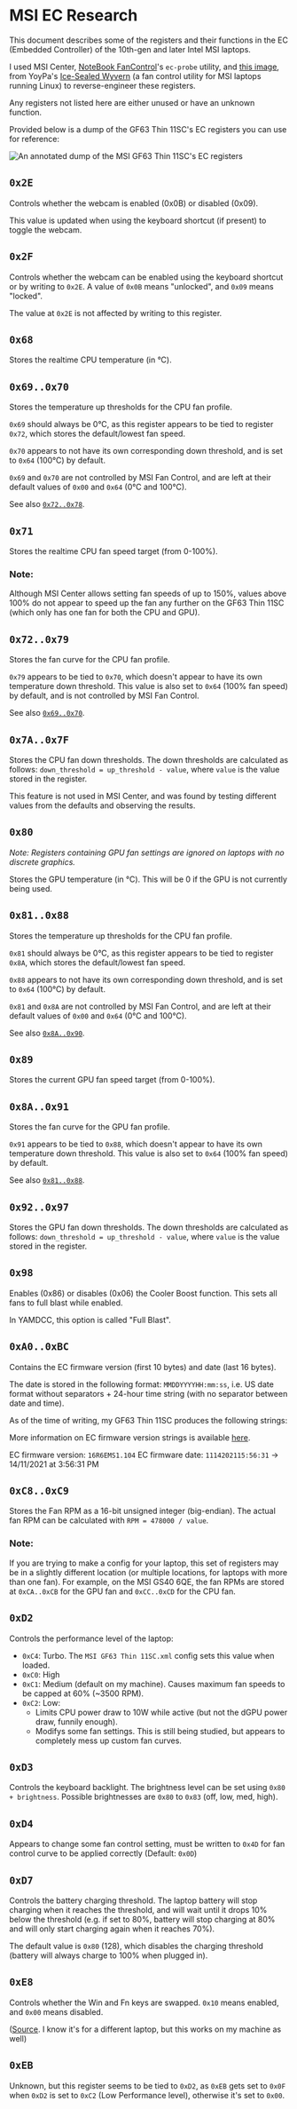 # MSI EC Research

This document describes some of the registers and their functions in the EC
(Embedded Controller) of the 10th-gen and later Intel MSI laptops.

I used MSI Center, [NoteBook FanControl](https://github.com/hirschmann/nbfc)'s
`ec-probe` utility, and [this image](https://github.com/YoyPa/isw/raw/master/wiki/msi%20ec.png),
from YoyPa's [Ice-Sealed Wyvern](https://github.com/YoyPa/isw/) (a fan control
utility for MSI laptops running Linux) to reverse-engineer these registers.

Any registers not listed here are either unused or have an unknown function.

Provided below is a dump of the GF63 Thin 11SC's EC registers you can use for reference:

![An annotated dump of the MSI GF63 Thin 11SC's EC registers](../Media/MSI-GF63-Thin-11SC-EC.png)

## `0x2E`

Controls whether the webcam is enabled (0x0B) or disabled (0x09).

This value is updated when using the keyboard shortcut (if present) to toggle
the webcam.

## `0x2F`

Controls whether the webcam can be enabled using the keyboard shortcut or by
writing to `0x2E`. A value of `0x0B` means "unlocked", and `0x09` means "locked".

The value at `0x2E` is not affected by writing to this register.

## `0x68`

Stores the realtime CPU temperature (in °C).

## `0x69..0x70`

Stores the temperature up thresholds for the CPU fan profile.

`0x69` should always be 0°C, as this register appears to be tied to register
`0x72`, which stores the default/lowest fan speed.

`0x70` appears to not have its own corresponding down threshold, and is set
to `0x64` (100°C) by default.

`0x69` and `0x70` are not controlled by MSI Fan Control, and are left at their
default values of `0x00` and `0x64` (0°C and 100°C).

See also [`0x72..0x78`](#0x720x78).

## `0x71`

Stores the realtime CPU fan speed target (from 0-100%).

### Note:

Although MSI Center allows setting fan speeds of up to 150%, values
above 100% do not appear to speed up the fan any further on the GF63 Thin 11SC
(which only has one fan for both the CPU and GPU).

## `0x72..0x79`

Stores the fan curve for the CPU fan profile.

`0x79` appears to be tied to `0x70`, which doesn't appear to have its own
temperature down threshold. This value is also set to `0x64` (100% fan speed)
by default, and is not controlled by MSI Fan Control.

See also [`0x69..0x70`](#0x690x70).

## `0x7A..0x7F`

Stores the CPU fan down thresholds. The down thresholds are calculated as
follows: `down_threshold = up_threshold - value`, where `value` is the value
stored in the register.

This feature is not used in MSI Center, and was found by testing different
values from the defaults and observing the results.

## `0x80`

*Note: Registers containing GPU fan settings are ignored on laptops with no discrete graphics.*

Stores the GPU temperature (in °C). This will be 0 if the GPU is not currently
being used.

## `0x81..0x88`

Stores the temperature up thresholds for the CPU fan profile.

`0x81` should always be 0°C, as this register appears to be tied to register
`0x8A`, which stores the default/lowest fan speed.

`0x88` appears to not have its own corresponding down threshold, and is set
to `0x64` (100°C) by default.

`0x81` and `0x8A` are not controlled by MSI Fan Control, and are left at their
default values of `0x00` and `0x64` (0°C and 100°C).

See also [`0x8A..0x90`](#0x8a0x90).

## `0x89`

Stores the current GPU fan speed target (from 0-100%).

## `0x8A..0x91`

Stores the fan curve for the GPU fan profile.

`0x91` appears to be tied to `0x88`, which doesn't appear to have its own
temperature down threshold. This value is also set to `0x64` (100% fan speed)
by default.

See also [`0x81..0x88`](#0x810x88).

## `0x92..0x97`

Stores the GPU fan down thresholds. The down thresholds are calculated as
follows: `down_threshold = up_threshold - value`, where `value` is the value
stored in the register.

## `0x98`

Enables (0x86) or disables (0x06) the Cooler Boost function. This sets all fans
to full blast while enabled.

In YAMDCC, this option is called "Full Blast".

## `0xA0..0xBC`

Contains the EC firmware version (first 10 bytes) and date (last 16 bytes).

The date is stored in the following format: `MMDDYYYYHH:mm:ss`, i.e. US date
format without separators + 24-hour time string (with no separator between date
and time).

As of the time of writing, my GF63 Thin 11SC produces the following strings:

More information on EC firmware version strings is available
[here](https://github.com/BeardOverflow/msi-ec/blob/main/docs/device_support_guide.md#firmware-naming).

EC firmware version: `16R6EMS1.104`
EC firmware date: `1114202115:56:31` -> 14/11/2021 at 3:56:31 PM

## `0xC8..0xC9`

Stores the Fan RPM as a 16-bit unsigned integer (big-endian). The actual fan
RPM can be calculated with `RPM = 478000 / value`.

### Note:

If you are trying to make a config for your laptop, this set of registers may
be in a slightly different location (or multiple locations, for laptops with
more than one fan). For example, on the MSI GS40 6QE, the fan RPMs are stored
at `0xCA..0xCB` for the GPU fan and `0xCC..0xCD` for the CPU fan.

## `0xD2`

Controls the performance level of the laptop:

- `0xC4`: Turbo. The `MSI GF63 Thin 11SC.xml` config sets this value when loaded.
- `0xC0`: High
- `0xC1`: Medium (default on my machine). Causes maximum fan speeds to be capped at 60% (~3500 RPM).
- `0xC2`: Low:
  - Limits CPU power draw to 10W while active (but not the dGPU power draw, funnily enough).
  - Modifys some fan settings. This is still being studied, but appears to completely mess up
    custom fan curves.

## `0xD3`

Controls the keyboard backlight. The brightness level can be set using
`0x80 + brightness`. Possible brightnesses are `0x80` to `0x83`
(off, low, med, high).

## `0xD4`

Appears to change some fan control setting, must be written to `0x4D` for fan
control curve to be applied correctly (Default: `0x0D`)

## `0xD7`

Controls the battery charging threshold. The laptop battery will stop charging
when it reaches the threshold, and will wait until it drops 10% below the
threshold (e.g. if set to 80%, battery will stop charging at 80% and will only
start charging again when it reaches 70%).

The default value is `0x80` (128), which disables the charging threshold
(battery will always charge to 100% when plugged in).

## `0xE8`

Controls whether the Win and Fn keys are swapped. `0x10` means enabled, and `0x00` means disabled.

([Source](https://github.com/BeardOverflow/msi-ec/blob/853ffe3dc74f4dea1e0daeafed1a4562b4bf0130/msi-ec.c#L1036).
I know it's for a different laptop, but this works on my machine as well)

## `0xEB`

Unknown, but this register seems to be tied to `0xD2`, as `0xEB` gets set to
`0x0F` when `0xD2` is set to `0xC2` (Low Performance level), otherwise it's
set to `0x00`.
